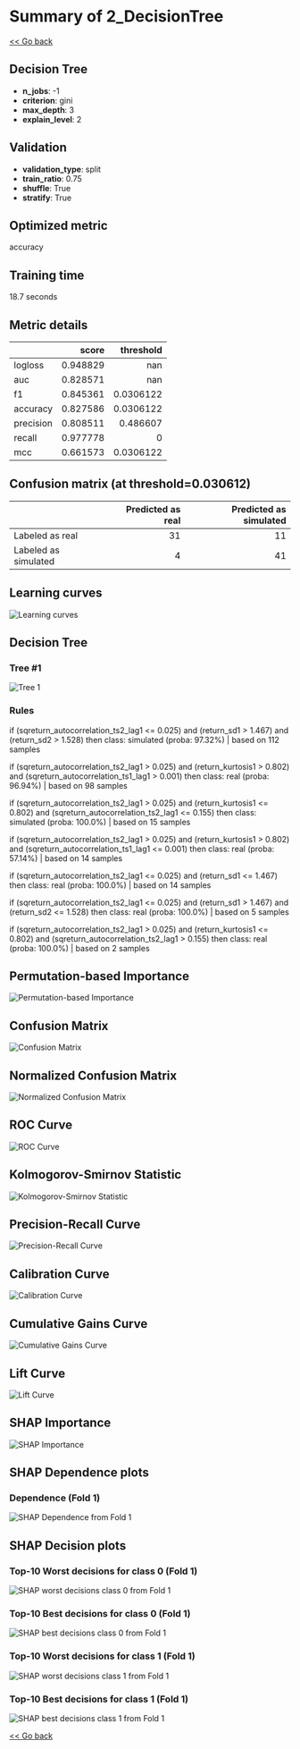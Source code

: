 # Summary of 2_DecisionTree

[<< Go back](../README.md)


## Decision Tree
- **n_jobs**: -1
- **criterion**: gini
- **max_depth**: 3
- **explain_level**: 2

## Validation
 - **validation_type**: split
 - **train_ratio**: 0.75
 - **shuffle**: True
 - **stratify**: True

## Optimized metric
accuracy

## Training time

18.7 seconds

## Metric details
|           |    score |   threshold |
|:----------|---------:|------------:|
| logloss   | 0.948829 | nan         |
| auc       | 0.828571 | nan         |
| f1        | 0.845361 |   0.0306122 |
| accuracy  | 0.827586 |   0.0306122 |
| precision | 0.808511 |   0.486607  |
| recall    | 0.977778 |   0         |
| mcc       | 0.661573 |   0.0306122 |


## Confusion matrix (at threshold=0.030612)
|                      |   Predicted as real |   Predicted as simulated |
|:---------------------|--------------------:|-------------------------:|
| Labeled as real      |                  31 |                       11 |
| Labeled as simulated |                   4 |                       41 |

## Learning curves
![Learning curves](learning_curves.png)

## Decision Tree 

### Tree #1
![Tree 1](learner_fold_0_tree.svg)

### Rules

if (sqreturn_autocorrelation_ts2_lag1 <= 0.025) and (return_sd1 > 1.467) and (return_sd2 > 1.528) then class: simulated (proba: 97.32%) | based on 112 samples

if (sqreturn_autocorrelation_ts2_lag1 > 0.025) and (return_kurtosis1 > 0.802) and (sqreturn_autocorrelation_ts1_lag1 > 0.001) then class: real (proba: 96.94%) | based on 98 samples

if (sqreturn_autocorrelation_ts2_lag1 > 0.025) and (return_kurtosis1 <= 0.802) and (sqreturn_autocorrelation_ts2_lag1 <= 0.155) then class: simulated (proba: 100.0%) | based on 15 samples

if (sqreturn_autocorrelation_ts2_lag1 > 0.025) and (return_kurtosis1 > 0.802) and (sqreturn_autocorrelation_ts1_lag1 <= 0.001) then class: real (proba: 57.14%) | based on 14 samples

if (sqreturn_autocorrelation_ts2_lag1 <= 0.025) and (return_sd1 <= 1.467) then class: real (proba: 100.0%) | based on 14 samples

if (sqreturn_autocorrelation_ts2_lag1 <= 0.025) and (return_sd1 > 1.467) and (return_sd2 <= 1.528) then class: real (proba: 100.0%) | based on 5 samples

if (sqreturn_autocorrelation_ts2_lag1 > 0.025) and (return_kurtosis1 <= 0.802) and (sqreturn_autocorrelation_ts2_lag1 > 0.155) then class: real (proba: 100.0%) | based on 2 samples





## Permutation-based Importance
![Permutation-based Importance](permutation_importance.png)
## Confusion Matrix

![Confusion Matrix](confusion_matrix.png)


## Normalized Confusion Matrix

![Normalized Confusion Matrix](confusion_matrix_normalized.png)


## ROC Curve

![ROC Curve](roc_curve.png)


## Kolmogorov-Smirnov Statistic

![Kolmogorov-Smirnov Statistic](ks_statistic.png)


## Precision-Recall Curve

![Precision-Recall Curve](precision_recall_curve.png)


## Calibration Curve

![Calibration Curve](calibration_curve_curve.png)


## Cumulative Gains Curve

![Cumulative Gains Curve](cumulative_gains_curve.png)


## Lift Curve

![Lift Curve](lift_curve.png)



## SHAP Importance
![SHAP Importance](shap_importance.png)

## SHAP Dependence plots

### Dependence (Fold 1)
![SHAP Dependence from Fold 1](learner_fold_0_shap_dependence.png)

## SHAP Decision plots

### Top-10 Worst decisions for class 0 (Fold 1)
![SHAP worst decisions class 0 from Fold 1](learner_fold_0_shap_class_0_worst_decisions.png)
### Top-10 Best decisions for class 0 (Fold 1)
![SHAP best decisions class 0 from Fold 1](learner_fold_0_shap_class_0_best_decisions.png)
### Top-10 Worst decisions for class 1 (Fold 1)
![SHAP worst decisions class 1 from Fold 1](learner_fold_0_shap_class_1_worst_decisions.png)
### Top-10 Best decisions for class 1 (Fold 1)
![SHAP best decisions class 1 from Fold 1](learner_fold_0_shap_class_1_best_decisions.png)

[<< Go back](../README.md)
